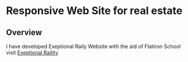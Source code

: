 # Responsive Web Site for real estate

## Overview
I have developed Exeptional Raily Website with the aid of Flatiron School<br>
visit <a href="https://abdelrauof97.github.io/Exeptional-Raility/">Exeptional Raility </a>
